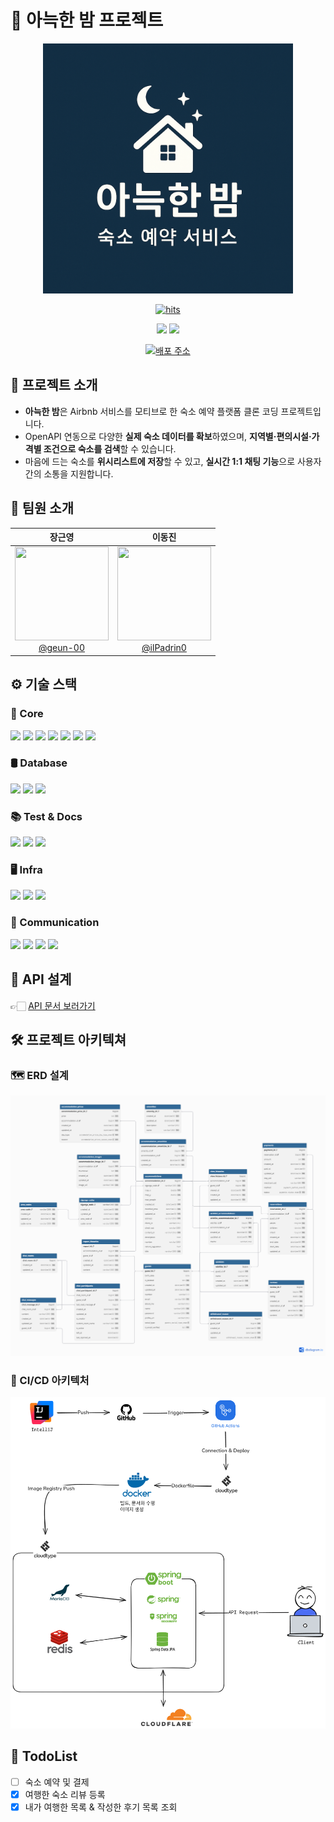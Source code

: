# 🏡 아늑한 밤 프로젝트

<div align="center">
  <img src="readme-images/img.png" width="400">

[![hits](https://myhits.vercel.app/api/hit/https%3A%2F%2Fgithub.com%2FAIRBNB-2M%2FBackend?color=blue&label=hits&size=small)](https://myhits.vercel.app)

<div>
</div>

<img src="https://img.shields.io/badge/프로젝트 기간-2025.07~ing-green?style=flat&logo=&logoColor=white" />

<img src="https://img.shields.io/badge/마지막 리드미 수정-2025.10.22-gold?style=flat&logo=&logoColor=white" />

<div>
</div>

[![배포 주소](https://img.shields.io/badge/서비스_보러_가기-yellow?style=flat&logo=vercel&logoColor=white)](https://frontend-liard-eight-40.vercel.app)

</div>

## 🚀 프로젝트 소개

- **아늑한 밤**은 Airbnb 서비스를 모티브로 한 숙소 예약 플랫폼 클론 코딩 프로젝트입니다.
- OpenAPI 연동으로 다양한 **실제 숙소 데이터를 확보**하였으며, **지역별·편의시설·가격별 조건으로 숙소를 검색**할 수 있습니다.
- 마음에 드는 숙소를 **위시리스트에 저장**할 수 있고, **실시간 1:1 채팅 기능**으로 사용자 간의 소통을 지원합니다.

## 👥 팀원 소개

|                                                               **장근영**                                                               |                                                                 **이동진**                                                                 |
|:-----------------------------------------------------------------------------------------------------------------------------------:|:---------------------------------------------------------------------------------------------------------------------------------------:|
| [<img src="https://avatars.githubusercontent.com/u/138780449?v=4" height=150 width=150> <br/> @geun-00](https://github.com/geun-00) | [<img src="https://avatars.githubusercontent.com/u/175531369?v=4" height=150 width=150> <br/> @ilPadrin0](https://github.com/ilPadrin0) |

## ⚙ 기술 스택

### 🧱 Core

<div>
<img src="https://img.shields.io/badge/Java-007396?style=flat&logo=openjdk&logoColor=white" />
<img src="https://img.shields.io/badge/Spring_Boot-6DB33F?style=flat&logo=Spring-Boot&logoColor=white" />
<img src="https://img.shields.io/badge/Spring_Security-6DB33F?style=flat&logo=springsecurity&logoColor=white" />
<img src="https://img.shields.io/badge/Spring_Data_Jpa-6DB33F?style=flat&logo=%20Data%20JPA&logoColor=white">
<img src="https://img.shields.io/badge/JWT-black?style=flat&logo=JSON-Web-Tokens&logoColor=white">
<img src="https://img.shields.io/badge/Querydsl-blue?style=flat&logoColor=white">
<img src="https://img.shields.io/badge/WebSocket-orange?style=flat&logoColor=white">
</div>


### 🛢️ Database

<div>
<img src="https://img.shields.io/badge/MySQL-4479A1?style=flat&logo=MySQL&logoColor=white" />
<img src="https://img.shields.io/badge/Redis-FF4438?style=flat&logo=redis&logoColor=white" />
<img src="https://img.shields.io/badge/Mariadb-003545?style=flat&logo=mariadb&logoColor=white" />
</div>

### 📚 Test & Docs

<div> 
<img src="https://img.shields.io/badge/Junit5-25A162?style=flat&logo=junit5&logoColor=white" />
<img src="https://img.shields.io/badge/RestDocs-8CA1AF?style=flat&logo=readthedocs&logoColor=white" />
<img src="https://img.shields.io/badge/Swagger-85EA2D?style=flat&logo=swagger&logoColor=white" />
</div>

### 🖥️ Infra

<div>
<img src="https://img.shields.io/badge/Docker-2496ED?style=flat&logo=docker&logoColor=white" />
<img src="https://img.shields.io/badge/Cloudflare-F38020?style=flat&logo=cloudflare&logoColor=white" />
<img src="https://img.shields.io/badge/Cloudtype-black?style=flat&logoColor=white">
</div>

### 💬 Communication

<div>
<img src="https://img.shields.io/badge/Notion-000000?style=flat&logo=Notion&logoColor=white" />
<img src="https://img.shields.io/badge/Discord-5865F2?style=flat&logo=discord&logoColor=white" />
<img src="https://img.shields.io/badge/Git-F05032?style=flat&logo=Git&logoColor=white" />
<img src="https://img.shields.io/badge/GitHub-181717?style=flat&logo=GitHub&logoColor=white" />
</div>

## 📝 API 설계

👉🏻 [API 문서 보러가기](https://port-0-backend-mdl85cydd9f8761f.sel5.cloudtype.app/api-docs)

## 🛠️ 프로젝트 아키텍쳐

### 🗺️ ERD 설계

![img_2.png](readme-images/img_2.png)

### 🔄 CI/CD 아키텍처

![img_3.png](readme-images/img_3.png)

## 📌 TodoList
- [ ] 숙소 예약 및 결제
- [x] 여행한 숙소 리뷰 등록
- [x] 내가 여행한 목록 & 작성한 후기 목록 조회